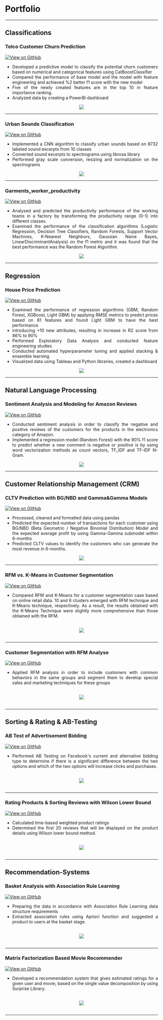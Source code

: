# Portfolio
---
## Classifications

### Telco Customer Churn Prediction

[![View on GitHub](https://img.shields.io/badge/GitHub-View_on_GitHub-blue?logo=GitHub)](https://github.com/EmineCerit/Classification/tree/main/Telco%20Customer%20Churn%20Prediction)

<div style="text-align: justify">
  
* Developed a predictive model to classify the potential churn customers based on numerical and categorical features using CatBoostClassifier
* Compared the performance of base model and the model with feature engineering and achieved %2 better f1 score with the new model
* Five of the newly created features are in the top 10 in feature importance ranking.
* Analyzed data by creating a PowerBi dashboard

</div>

<center><img src="images/Churn.png"/></center>

---
### Urban Sounds Classification

[![View on GitHub](https://img.shields.io/badge/GitHub-View_on_GitHub-blue?logo=GitHub)](https://github.com/EmineCerit/Classification/tree/main/Urban%20Sound%20Classification%20using%20CNN)

<div style="text-align: justify">
  
* Implemented a CNN algorithm to classify urban sounds based on 8732 labeled sound excerpts from 10 classes  
* Converted sound excerpts to spectrograms using librosa library    
* Performed gray scale conversion, resizing and normalization on the spectrograms
</div>

<center><img src="images/Urban Sound.png"/></center>

---
### Garments_worker_productivity

[![View on GitHub](https://img.shields.io/badge/GitHub-View_on_GitHub-blue?logo=GitHub)](https://github.com/EmineCerit/NLP/tree/main/Sentiment%20Analysis%20and%20Modeling%20for%20Amazon%20Reviews)

<div style="text-align: justify">
 
* Analysed and predicted the productivity performance of the working teams in a factory by transforming the productivity range (0-1) into different classes. 
* Examined the performance of the classification algorithms (Logistic Regression, Decision Tree Classifiers, Random Forests, Support Vector Machines, K-Nearest Neighbors, Gaussian Naive Bayes, LinearDiscriminantAnalysis) on the f1 metric and it was found that the best performance was the Random Forest Algorithm.</div>

<center><img src="images/Garment.png"/></center>

---
## Regression

### House Price Prediction

[![View on GitHub](https://img.shields.io/badge/GitHub-View_on_GitHub-blue?logo=GitHub)](https://github.com/EmineCerit/Regression/tree/main/House%20Prices%20Prediction)

<div style="text-align: justify">

* Examined the performance of regression algorithms (GBM, Random Forest, XGBoost, Light GBM) by applying RMSE metrics to predict prices based on 81 features and found Light GBM to have the best performance 
* introducing +10 new attributes, resulting in increase in R2 score from 86% to 90% 
* Performed Exploratory Data Analysis and conducted feature engineering studies  
* Conducted automated hyperparameter tuning and applied stacking & ensemble learning 
* Visualized data using Tableau and Python libraries, created a dashboard</div>

<center><img src="images/HPP.png"/></center>

---
## Natural Language Processing

### Sentiment Analysis and Modeling for Amazon Reviews

[![View on GitHub](https://img.shields.io/badge/GitHub-View_on_GitHub-blue?logo=GitHub)](https://github.com/EmineCerit/NLP/tree/main/Sentiment%20Analysis%20and%20Modeling%20for%20Amazon%20Reviews)

<div style="text-align: justify">

* Conducted sentiment analysis in order to classify the negative and positive reviews of the customers for the products in the electronics category of Amazon. 
* Implemented a regression model (Random Forest) with the 90% f1 score to predict whether a new comment is negative or positive is by using word vectorization methods as count vectors, TF_IDF and TF-IDF N-Gram.</div>


<center><img src="images/NLP.png"/></center>

---
## Customer Relationship Management (CRM)

### CLTV Prediction with BG/NBD and Gamma&Gamma Models

[![View on GitHub](https://img.shields.io/badge/GitHub-View_on_GitHub-blue?logo=GitHub)](https://github.com/EmineCerit/CRM)

<div style="text-align: justify">

* Processed, cleaned and formatted data using pandas
* Predicted the expected number of transactions for each customer using BG/NBD (Beta Geometric / Negative Binomial Distribution) Model and the expected average profit by using Gamma-Gamma submodel within 6-months 
* Predicted CLTV values to identify the customers who can generate the most revenue in 6-months.</div>

<center><img src="images/CLTV.png"/></center>

---
### RFM vs. K-Means in Customer Segmentation

[![View on GitHub](https://img.shields.io/badge/GitHub-View_on_GitHub-blue?logo=GitHub)](https://github.com/EmineCerit/CRM)

<div style="text-align: justify">

* Compared RFM and K-Means for a customer segmentation case based on online retail data. 10 and 6 clusters emerged with RFM technique and K-Means technique, respectively. As a result, the results obtained with the K-Means Technique were slightly more comprehensive than those obtained with the RFM.</div>
<br>
<center><img src="images/Kmeans.png"></center>
<br>

---
### Customer Segmentation with RFM Analyse

[![View on GitHub](https://img.shields.io/badge/GitHub-View_on_GitHub-blue?logo=GitHub)](https://github.com/EmineCerit/CRM)

<div style="text-align: justify"> 

* Applied RFM analysis in order to include customers with common behaviors in the same groups and segment them to develop special sales and marketing techniques for these groups</div>
<br>
<center><img src="images/RFM.png"/></center>
<br>

---
## Sorting & Rating & AB-Testing

### AB Test of Advertisement Bidding

[![View on GitHub](https://img.shields.io/badge/GitHub-View_on_GitHub-blue?logo=GitHub)](https://github.com/EmineCerit/SORTING_RATING_AB-TESTING/tree/main/AB%20TEST)

<div style="text-align: justify">

* Performed AB Testing on Facebook's current and alternative bidding type to determine if there is a significant difference between the two options and which of the two options will increase clicks and purchases.</div>
<br>
<center><img src="images/AB Test.png"/></center>
<br>

---
### Rating Products & Sorting Reviews with Wilson Lower Bound

[![View on GitHub](https://img.shields.io/badge/GitHub-View_on_GitHub-blue?logo=GitHub)](https://github.com/EmineCerit/SORTING_RATING_AB-TESTING/tree/main/Rating%20Products%20%26%20Sorting%20Reviews%20with%20Wilson%20Lower%20Bound)

<div style="text-align: justify">

* Calculated time-based weighted product ratings
* Determined the first 20 reviews that will be displayed on the product details using Wilson lower bound method.</div>
<br>
<center><img src="images/Sorting.png"/></center>
<br>

---

## Recommendation-Systems

### Basket Analysis with Association Rule Learning

[![View on GitHub](https://img.shields.io/badge/GitHub-View_on_GitHub-blue?logo=GitHub)](https://github.com/EmineCerit/Recommendation-Systems/tree/main/Basket%20Analysis%20with%20Association%20Rule%20Learningb)

<div style="text-align: justify">
  
* Preparing the data in accordance with Association Rule Learning data structure requirements
* Extracted association rules using Apriori function and suggested a product to users at the basket stage.</div>
<br>
<center><img src="images/ARL.png"/></center>
<br>

---
### Matrix Factorization Based Movie Recommender

[![View on GitHub](https://img.shields.io/badge/GitHub-View_on_GitHub-blue?logo=GitHub)](https://github.com/EmineCerit/Recommendation-Systems/tree/main/Movie%20Recommender%20Matrix%20Factorization%20Based)

<div style="text-align: justify">
  
* Developed a recommendation system that gives estimated ratings for a given user and movie, based on the single value decomposition by using Surprise Library.</div>
<br>
<center><img src="images/Matrix Factorization.png"/></center>
<br>

---


